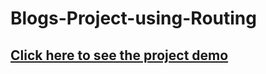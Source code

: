 # Blogs-Project-using-Routing
## [Click here to see the project demo](https://papaya-smakager-84054c.netlify.app/)

